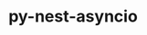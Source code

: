 ---
title: "py-nest-asyncio"
layout: cache
categories: [package, v0.19]
meta: {"versions": ["1.5.5"], "compilers": ["gcc@=11.1.0", "gcc@=7.5.0", "oneapi@=2022.1.0"], "oss": ["ubuntu18.04", "ubuntu20.04"], "platforms": ["linux"], "targets": ["x86_64"], "stacks": ["data-vis-sdk", "e4s", "e4s-oneapi"], "num_specs": 5, "num_specs_by_stack": {"data-vis-sdk": 1, "e4s": 3, "e4s-oneapi": 1}}
spec_details: [{"hash": "5emfxsqfrp6v25zrkvy72ybozzfplowl", "compiler": "gcc@=7.5.0", "versions": ["1.5.5"], "os": "ubuntu18.04", "platform": "linux", "target": "x86_64", "variants": ["build_system=python_pip"], "stacks": ["data-vis-sdk"], "size": "-", "tarball": "https://binaries.spack.io/releases/v0.19/build_cache/linux-ubuntu18.04-x86_64/gcc-7.5.0/py-nest-asyncio-1.5.5/linux-ubuntu18.04-x86_64-gcc-7.5.0-py-nest-asyncio-1.5.5-5emfxsqfrp6v25zrkvy72ybozzfplowl.spack"}, {"hash": "2l5zhtydhyow2x6k6rrxs4xhobc5tjdc", "compiler": "gcc@=11.1.0", "versions": ["1.5.5"], "os": "ubuntu20.04", "platform": "linux", "target": "x86_64", "variants": ["build_system=python_pip"], "stacks": ["e4s"], "size": "-", "tarball": "https://binaries.spack.io/releases/v0.19/build_cache/linux-ubuntu20.04-x86_64/gcc-11.1.0/py-nest-asyncio-1.5.5/linux-ubuntu20.04-x86_64-gcc-11.1.0-py-nest-asyncio-1.5.5-2l5zhtydhyow2x6k6rrxs4xhobc5tjdc.spack"}, {"hash": "7mf5wxrguvy6njkjqbdcia6t5qa6yquf", "compiler": "gcc@=11.1.0", "versions": ["1.5.5"], "os": "ubuntu20.04", "platform": "linux", "target": "x86_64", "variants": ["build_system=python_pip"], "stacks": ["e4s"], "size": "-", "tarball": "https://binaries.spack.io/releases/v0.19/build_cache/linux-ubuntu20.04-x86_64/gcc-11.1.0/py-nest-asyncio-1.5.5/linux-ubuntu20.04-x86_64-gcc-11.1.0-py-nest-asyncio-1.5.5-7mf5wxrguvy6njkjqbdcia6t5qa6yquf.spack"}, {"hash": "p7z3d7u5gfa36zemohrtyzmfywttt2yi", "compiler": "gcc@=11.1.0", "versions": ["1.5.5"], "os": "ubuntu20.04", "platform": "linux", "target": "x86_64", "variants": ["build_system=python_pip"], "stacks": ["e4s"], "size": "-", "tarball": "https://binaries.spack.io/releases/v0.19/build_cache/linux-ubuntu20.04-x86_64/gcc-11.1.0/py-nest-asyncio-1.5.5/linux-ubuntu20.04-x86_64-gcc-11.1.0-py-nest-asyncio-1.5.5-p7z3d7u5gfa36zemohrtyzmfywttt2yi.spack"}, {"hash": "6qpzu43xp5dfpu65lanrghibkevxhxsx", "compiler": "oneapi@=2022.1.0", "versions": ["1.5.5"], "os": "ubuntu20.04", "platform": "linux", "target": "x86_64", "variants": ["build_system=python_pip"], "stacks": ["e4s-oneapi"], "size": "-", "tarball": "https://binaries.spack.io/releases/v0.19/build_cache/linux-ubuntu20.04-x86_64/oneapi-2022.1.0/py-nest-asyncio-1.5.5/linux-ubuntu20.04-x86_64-oneapi-2022.1.0-py-nest-asyncio-1.5.5-6qpzu43xp5dfpu65lanrghibkevxhxsx.spack"}]
---